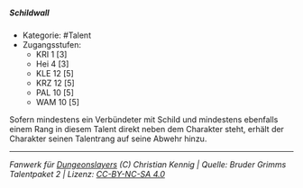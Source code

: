 <!---
Dies ist ein Fanwerk für DUNGEONSLAYERS (C) von Christian Kennig

Quellen:      [Bruder Grimms Talentpaket 2](https://www.f-space.de/ds4/downloads.html)
              [Talentbeschreibungen](https://www.f-space.de/ds4/tools-talentcards.html)
License:      [CC-BY-NC-SA 4.0](https://creativecommons.org/licenses/by-nc-sa/4.0/deed.de)
Richtlinien:  [Fanwerkrichtlinien](https://www.dungeonslayers.net/fanwerk-richtlinien/)
Autor:        Zauberlehrling
-->

  
##### Schildwall  
- Kategorie: #Talent  
- Zugangsstufen:  
  - KRI 1 [3]  
  - Hei 4 [3]  
  - KLE 12 [5]  
  - KRZ 12 [5]  
  - PAL 10 [5]  
  - WAM 10 [5]  

Sofern mindestens ein Verbündeter mit Schild und mindestens ebenfalls einem Rang in diesem Talent direkt neben dem Charakter steht, erhält der Charakter seinen Talentrang auf seine Abwehr hinzu.


___  
*Fanwerk für [Dungeonslayers](https://www.dungeonslayers.net/) (C) Christian Kennig | Quelle: Bruder Grimms Talentpaket 2 | Lizenz: [CC-BY-NC-SA 4.0](https://creativecommons.org/licenses/by-nc-sa/4.0/deed.de)*  